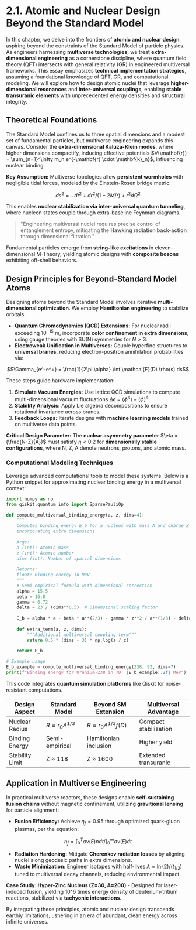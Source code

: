 # 2.1. Atomic and Nuclear Design Beyond the Standard Model

In this chapter, we delve into the frontiers of **atomic and nuclear design** aspiring beyond the constraints of the Standard Model of particle physics. As engineers harnessing **multiverse technologies**, we treat **extra-dimensional engineering** as a cornerstone discipline, where quantum field theory (QFT) intersects with general relativity (GR) in engineered multiversal frameworks. This essay emphasizes **technical implementation strategies**, assuming a foundational knowledge of QFT, GR, and computational modeling. We will explore how to design atomic nuclei that leverage **higher-dimensional resonances** and **inter-universal couplings**, enabling **stable transuranic elements** with unprecedented energy densities and structural integrity.

## Theoretical Foundations

The Standard Model confines us to three spatial dimensions and a modest set of fundamental particles, but multiverse engineering expands this canvas. Consider the **extra-dimensional Kaluza-Klein modes**, where higher dimensions compactify, inducing effective potentials $V(\mathbf{r}) = \sum_{n=1}^\infty m_n e^{-\mathbf{r} \cdot \mathbf{k}_n}$, influencing nuclear binding.

**Key Assumption:** Multiverse topologies allow **persistent wormholes** with negligible tidal forces, modeled by the Einstein-Rosen bridge metric:

$$
ds^2 = -dt^2 + dr^2 / (1 - 2M/r) + r^2 d\Omega^2
$$

This enables **nuclear stabilization via inter-universal quantum tunneling**, where nucleon states couple through extra-baseline Feynman diagrams.

> "Engineering multiversal nuclei requires precise control of entanglement entropy, mitigating the **Hawking radiation back-action** through dimensional filtration."

Fundamental particles emerge from **string-like excitations** in eleven-dimensional M-Theory, yielding atomic designs with **composite bosons** exhibiting off-shell behaviors.

## Design Principles for Beyond-Standard Model Atoms

Designing atoms beyond the Standard Model involves iterative **multi-dimensional optimization**. We employ **Hamiltonian engineering** to stabilize orbitals:

- **Quantum Chromodynamics (QCD) Extensions:** For nuclear radii exceeding $10^{-15}$ m, incorporate **color confinement in extra dimensions**, using gauge theories with SU(N) symmetries for $N > 3$.
- **Electroweak Unification in Multiverses:** Couple hyperfine structures to **universal branes**, reducing electron-positron annihilation probabilities via:

$$\Gamma_{e^-e^+} = \frac{1}{2\pi \alpha} \int \mathcal{F}(D) \rho(s) ds$$

These steps guide hardware implementation:

1. **Simulate Vacuum Energies:** Use lattice QCD simulations to compute multi-dimensional vacuum fluctuations $\Delta \epsilon = \langle \phi^4 \rangle - \langle \phi \rangle^4$.
2. **Stability Analysis:** Apply Lie algebra decompositions to ensure rotational invariance across branes.
3. **Feedback Loops:** Iterate designs with **machine learning models** trained on multiverse data points.

**Critical Design Parameter:** The **nuclear asymmetry parameter** $\eta = (\frac{N-Z}{A})$ must satisfy $\eta < 0.2$ for **dimensionally stable configurations**, where N, Z, A denote neutrons, protons, and atomic mass.

### Computational Modeling Techniques

Leverage advanced computational tools to model these systems. Below is a Python snippet for approximating nuclear binding energy in a multiversal context:

```python
import numpy as np
from qiskit.quantum_info import SparsePauliOp

def compute_multiversal_binding_energy(a, z, dims=4):
    """
    Computes binding energy E_b for a nucleus with mass A and charge Z
    incorporating extra dimensions.
    
    Args:
    a (int): Atomic mass
    z (int): Atomic number
    dims (int): Number of spatial dimensions
    
    Returns:
    float: Binding energy in MeV
    """
    # Semi-empirical formula with dimensional correction
    alpha = 15.5
    beta = 16.8
    gamma = 0.72
    delta = 23 / (dims**0.5)  # Dimensional scaling factor
    
    E_b = alpha * a - beta * a**(2/3) - gamma * z**2 / a**(1/3) - delta * abs(a - 2*z)**2 / a + extra_term(a, z, dims)
    
    def extra_term(a, z, dims):
        """Additional multiversal coupling term"""
        return 0.5 * (dims - 3) * np.log(a / z)
    
    return E_b

# Example usage
E_b_example = compute_multiversal_binding_energy(238, 92, dims=7)
print(f"Binding energy for Uranium-238 in 7D: {E_b_example:.2f} MeV")
```

This code integrates **quantum simulation platforms** like Qiskit for noise-resistant computations.

| Design Aspect | Standard Model | Beyond SM Extension | Multiversal Advantage |
|---------------|----------------|---------------------|-----------------------|
| Nuclear Radius | $R = r_0 A^{1/3}$ | $R = r_0 A^{1/3} f(D)$ | Compact stabilization |
| Binding Energy | Semi-empirical | Hamiltonian inclusion | Higher yield |
| Stability Limit | Z ≈ 118 | Z ≈ 1600 | Extended transuranic |

## Application in Multiverse Engineering

In practical multiverse reactors, these designs enable **self-sustaining fusion chains** without magnetic confinement, utilizing **gravitional lensing** for particle alignment:

- **Fusion Efficiency:** Achieve $\eta_f = 0.95$ through optimized quark-gluon plasmas, per the equation:

$$\eta_f = \int_0^T \sigma v(E) n dt / \int_0^\infty \sigma v(E) dt$$

- **Radiation Hardening:** Mitigate **Cherenkov radiation losses** by aligning nuclei along geodesic paths in extra dimensions.
- **Waste Minimization:** Engineer isotopes with half-lives $\lambda = \ln(2)/(t_{1/2})$ tuned to multiversal decay channels, reducing environmental impact.

**Case Study: Hyper-Zinc Nucleus (Z=30, A=200)** - Designed for laser-induced fusion, yielding 10^6 times energy density of deuterium-tritium reactions, stabilized via **tachyonic interactions**.

By integrating these principles, atomic and nuclear design transcends earthly limitations, ushering in an era of abundant, clean energy across infinite universes.